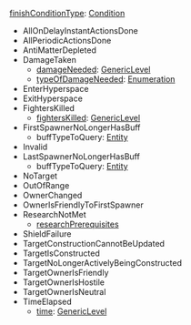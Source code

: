 
[finishConditionType](finishConditionType.md): [Condition](Condition.md)
  * AllOnDelayInstantActionsDone
  * AllPeriodicActionsDone
  * AntiMatterDepleted
  * DamageTaken
    * [damageNeeded](GenericLevel.md): [GenericLevel](GenericLevel.md)
    * [typeOfDamageNeeded](typeOfDamageNeeded.md): [Enumeration](Enumeration.md)
  * EnterHyperspace
  * ExitHyperspace
  * FightersKilled
    * [fightersKilled](GenericLevel.md): [GenericLevel](GenericLevel.md)
  * FirstSpawnerNoLongerHasBuff
    * buffTypeToQuery: [Entity](Entity.md)
  * Invalid
  * LastSpawnerNoLongerHasBuff
    * buffTypeToQuery: [Entity](Entity.md)
  * NoTarget
  * OutOfRange
  * OwnerChanged
  * OwnerIsFriendlyToFirstSpawner
  * ResearchNotMet
    * [researchPrerequisites](researchPrerequisites.md)
  * ShieldFailure
  * TargetConstructionCannotBeUpdated
  * TargetIsConstructed
  * TargetNoLongerActivelyBeingConstructed
  * TargetOwnerIsFriendly
  * TargetOwnerIsHostile
  * TargetOwnerIsNeutral
  * TimeElapsed
    * [time](GenericLevel.md): [GenericLevel](GenericLevel.md)